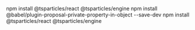 npm install @tsparticles/react @tsparticles/engine
npm install @babel/plugin-proposal-private-property-in-object --save-dev
npm install @tsparticles/react @tsparticles/engine
